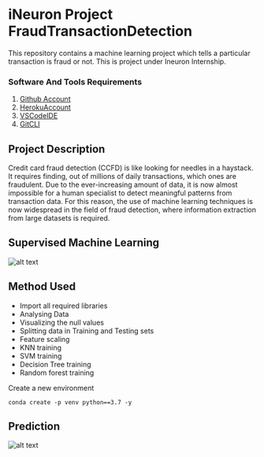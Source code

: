 # iNeuron Project FraudTransactionDetection
This repository contains a machine learning project which tells a particular transaction is fraud or not. This is project under Ineuron Internship.
### Software And Tools Requirements
1. [Github Account](https://github.com)
2. [HerokuAccount](https://heroku.com)
3. [VSCodeIDE](https://code.visualstudio.com/)
4. [GitCLI](https://git-scm.com/book/en/v2/Getting-Started-The-Command-Line)

## Project Description

Credit card fraud detection (CCFD) is like looking for needles in a haystack. It requires finding, out of millions of daily transactions, which ones are fraudulent. Due to the ever-increasing amount of data, it is now almost impossible for a human specialist to detect meaningful patterns from transaction data. For this reason, the use of machine learning techniques is now widespread in the field of fraud detection, where information extraction from large datasets is required.

## Supervised Machine Learning
![alt text]()


## Method Used

* Import all required libraries
* Analysing Data
* Visualizing the null values
* Splitting data in Training and Testing sets
* Feature scaling
* KNN training
* SVM training
* Decision Tree training
* Random forest training

Create a new environment

```
conda create -p venv python==3.7 -y
```

## Prediction
![alt text](https://github.com/)
